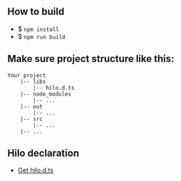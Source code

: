 ## How to build
* $ `npm install`
* $ `npm run build`

## Make sure project structure like this:
```
Your project
    |-- libs
        |-- hilo.d.ts
    |-- node_modules
        |-- ...
    |-- out
        |-- ...
    |-- src
        |-- ...
    |-- ...
```

## Hilo declaration
* [Get hilo.d.ts](https://github.com/hiloteam/Hilo/tree/dev/d.ts)